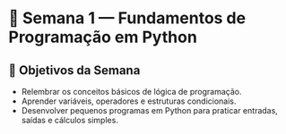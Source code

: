 
# 🧠 Semana 1 — Fundamentos de Programação em Python  

## 📘 Objetivos da Semana  
- Relembrar os conceitos básicos de lógica de programação.  
- Aprender variáveis, operadores e estruturas condicionais.  
- Desenvolver pequenos programas em Python para praticar entradas, saídas e cálculos simples. 